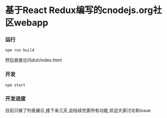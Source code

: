 # 基于React Redux编写的cnodejs.org社区webapp 

### 运行

```shell
npm run build
```
然后直接访问dist/index.html


### 开发

```shell
npm start
```

### 开发进度
目前只做了列表展示,接下来几天,会陆续完善所有功能,欢迎大家讨论和issue